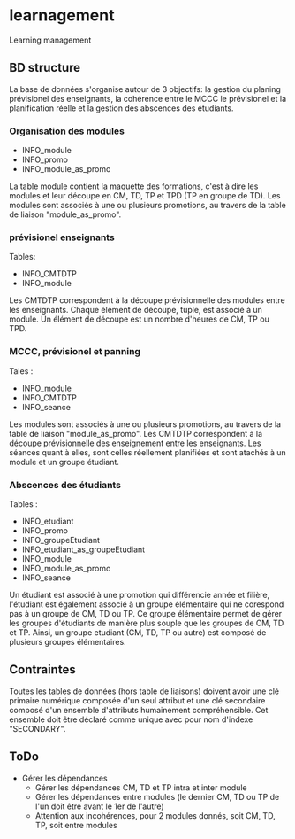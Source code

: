 # learnagement
Learning management

## BD structure

La base de données s'organise autour de 3 objectifs: la gestion du planing prévisionel des enseignants, la cohérence entre le MCCC le prévisionel et la planification réelle et la gestion des abscences des étudiants.

### Organisation des modules

* INFO_module
* INFO_promo
* INFO_module_as_promo

La table module contient la maquette des formations, c'est à dire les modules et leur découpe en CM, TD, TP et TPD (TP en groupe de TD).
Les modules sont associés à une ou plusieurs promotions, au travers de la table de liaison "module_as_promo".

### prévisionel enseignants

Tables:

* INFO_CMTDTP
* INFO_module

Les CMTDTP correspondent à la découpe prévisionnelle des modules entre les enseignants.
Chaque élément de découpe, tuple, est associé à un module.
Un élément de découpe est un nombre d'heures de CM, TP ou TPD.

### MCCC, prévisionel et panning

Tales :

* INFO_module
* INFO_CMTDTP
* INFO_seance

Les modules sont associés à une ou plusieurs promotions, au travers de la table de liaison "module_as_promo".
Les CMTDTP correspondent à la découpe prévisionnelle des enseignement entre les enseignants.
Les séances quant à elles, sont celles réellement planifiées et sont atachés à un module et un groupe étudiant.

### Abscences des étudiants

Tables :

* INFO_etudiant
* INFO_promo
* INFO_groupeEtudiant
* INFO_etudiant_as_groupeEtudiant
* INFO_module
* INFO_module_as_promo
* INFO_seance

Un étudiant est associé à une promotion qui différencie année et filière, l'étudiant est également associé à un groupe élémentaire qui ne corespond pas à un groupe de CM, TD ou TP. Ce groupe élémentaire permet de gérer les groupes d'étudiants de manière plus souple que les groupes de CM, TD et TP. Ainsi, un groupe etudiant (CM, TD, TP ou autre) est composé de plusieurs groupes élémentaires.


## Contraintes

Toutes les tables de données (hors table de liaisons) doivent avoir une clé primaire numérique composée d'un seul attribut et une clé secondaire composé d'un ensemble d'attributs humainement compréhensible.
Cet ensemble doit être déclaré comme unique avec pour nom d'indexe "SECONDARY".

## ToDo

* Gérer les dépendances
  	* Gérer les dépendances CM, TD et TP intra et inter module
	* Gérer les dépendances entre modules (le dernier CM, TD ou TP de l'un doit être avant le 1er de l'autre)
	* Attention aux incohérences, pour 2 modules donnés, soit CM, TD, TP, soit entre modules